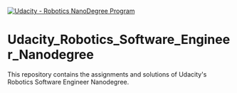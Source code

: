 [![Udacity - Robotics NanoDegree Program](https://s3-us-west-1.amazonaws.com/udacity-robotics/Extra+Images/RoboND_flag.png)](https://www.udacity.com/robotics)

# Udacity_Robotics_Software_Engineer_Nanodegree
This repository contains the assignments and solutions of Udacity's Robotics Software Engineer Nanodegree.
